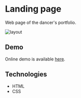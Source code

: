 # Landing page

Web page of the dancer's portfolio.

![layout]()

## Demo

Online demo is available [here](https://onlylosersleftalive.github.io/dancer-portfolio/).

## Technologies

- HTML
- CSS
